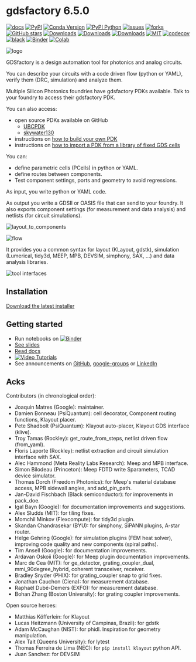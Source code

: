 # gdsfactory 6.5.0

[![docs](https://github.com/gdsfactory/gdsfactory/actions/workflows/pages.yml/badge.svg)](https://gdsfactory.github.io/gdsfactory/)
[![PyPI](https://img.shields.io/pypi/v/gdsfactory)](https://pypi.org/project/gdsfactory/)
[![Conda Version](https://img.shields.io/conda/vn/conda-forge/gdsfactory.svg)](https://anaconda.org/conda-forge/gdsfactory)
[![PyPI Python](https://img.shields.io/pypi/pyversions/gdsfactory.svg)](https://pypi.python.org/pypi/gdsfactory)
[![issues](https://img.shields.io/github/issues/gdsfactory/gdsfactory)](https://github.com/gdsfactory/gdsfactory/issues)
[![forks](https://img.shields.io/github/forks/gdsfactory/gdsfactory.svg)](https://github.com/gdsfactory/gdsfactory/network/members)
[![GitHub stars](https://img.shields.io/github/stars/gdsfactory/gdsfactory.svg)](https://github.com/gdsfactory/gdsfactory/stargazers)
[![Downloads](https://pepy.tech/badge/gdsfactory)](https://pepy.tech/project/gdsfactory)
[![Downloads](https://pepy.tech/badge/gdsfactory/month)](https://pepy.tech/project/gdsfactory)
[![Downloads](https://pepy.tech/badge/gdsfactory/week)](https://pepy.tech/project/gdsfactory)
[![MIT](https://img.shields.io/github/license/gdsfactory/gdsfactory)](https://choosealicense.com/licenses/mit/)
[![codecov](https://img.shields.io/codecov/c/github/gdsfactory/gdsfactory)](https://codecov.io/gh/gdsfactory/gdsfactory/tree/master/gdsfactory)
[![black](https://img.shields.io/badge/code%20style-black-000000.svg)](https://github.com/psf/black)
[![Binder](https://mybinder.org/badge_logo.svg)](https://mybinder.org/v2/gh/gdsfactory/binder-sandbox/HEAD)
[![Colab](https://colab.research.google.com/assets/colab-badge.svg)](https://colab.research.google.com/github/gdsfactory/gdsfactory)

![logo](https://i.imgur.com/v4wpHpg.png)

GDSfactory is a design automation tool for photonics and analog circuits.

You can describe your circuits with a code driven flow (python or YAML), verify them (DRC, simulation) and analyze them.

Multiple Silicon Photonics foundries have gdsfactory PDKs available. Talk to your foundry to access their gdsfactory PDK.

You can also access:

- open source PDKs available on GitHub
    * [UBCPDK](https://gdsfactory.github.io/ubc/README.html)
    * [skywater130](https://gdsfactory.github.io/skywater130/README.html)
- instructions on [how to build your own PDK](https://gdsfactory.github.io/gdsfactory/notebooks/08_pdk.html)
- instructions on [how to import a PDK from a library of fixed GDS cells](https://gdsfactory.github.io/gdsfactory/notebooks/09_pdk_import.html)



You can:

- define parametric cells (PCells) in python or YAML.
- define routes between components.
- Test component settings, ports and geometry to avoid regressions.


As input, you write python or YAML code.

As output you write a GDSII or OASIS file that can send to your foundry.
It also exports component settings (for measurement and data analysis) and netlists (for circuit simulations).

![layout_to_components](https://i.imgur.com/JLsvpLv.png)

![flow](https://i.imgur.com/XbhWJDz.png)


It provides you a common syntax for layout (KLayout, gdstk), simulation (Lumerical, tidy3d, MEEP, MPB, DEVSIM, simphony, SAX, ...) and data analysis libraries.

![tool interfaces](https://i.imgur.com/9fNLRvJ.png)


## Installation

[Download the latest installer](https://github.com/gdsfactory/gdsfactory/releases)

## Getting started

- Run notebooks on [![Binder](https://mybinder.org/badge_logo.svg)](https://mybinder.org/v2/gh/gdsfactory/binder-sandbox/HEAD)
- [See slides](https://docs.google.com/presentation/d/1_ZmUxbaHWo_lQP17dlT1FWX-XD8D9w7-FcuEih48d_0/edit#slide=id.g11711f50935_0_5)
- [Read docs](https://gdsfactory.github.io/gdsfactory/)
- [![Video Tutorials](https://img.shields.io/badge/youtube-Video_Tutorials-red.svg?logo=youtube)](https://www.youtube.com/watch?v=KXq09GirynI&list=PLZ3ZVd41isDDnuCirqIhNa8vsaHmbmxqM)
- See announcements on [GitHub](https://github.com/gdsfactory/gdsfactory/discussions/547), [google-groups](https://groups.google.com/g/gdsfactory) or [LinkedIn](https://www.linkedin.com/company/gdsfactory)

## Acks

Contributors (in chronological order):

- Joaquin Matres (Google): maintainer.
- Damien Bonneau (PsiQuantum): cell decorator, Component routing functions, Klayout placer.
- Pete Shadbolt (PsiQuantum): Klayout auto-placer, Klayout GDS interface (klive).
- Troy Tamas (Rockley): get_route_from_steps, netlist driven flow (from_yaml).
- Floris Laporte (Rockley): netlist extraction and circuit simulation interface with SAX.
- Alec Hammond (Meta Reality Labs Research): Meep and MPB interface.
- Simon Bilodeau (Princeton): Meep FDTD write Sparameters, TCAD device simulator.
- Thomas Dorch (Freedom Photonics): for Meep's material database access, MPB sidewall angles, and add_pin_path.
- Jan-David Fischbach (Black semiconductor): for improvements in pack_doe.
- Igal Bayn (Google): for documentation improvements and suggestions.
- Alex Sludds (MIT): for tiling fixes.
- Momchil Minkov (Flexcompute): for tidy3d plugin.
- Skandan Chandrasekar (BYU): for simphony, SiPANN plugins, A-star router.
- Helge Gehring (Google): for simulation plugins (FEM heat solver), improving code quality and new components (spiral paths).
- Tim Ansell (Google): for documentation improvements.
- Ardavan Oskoii (Google): for Meep plugin documentation improvements.
- Marc de Cea (MIT): for ge_detector, grating_coupler_dual, mmi_90degree_hybrid, coherent transceiver, receiver.
- Bradley Snyder (PHIX): for grating_coupler snap to grid fixes.
- Jonathan Cauchon (Ciena): for measurement database.
- Raphaël Dubé-Demers (EXFO): for measurement database.
- Bohan Zhang (Boston University): for grating coupler improvements.

Open source heroes:

- Matthias Köfferlein: for Klayout
- Lucas Heitzmann (University of Campinas, Brazil): for gdstk
- Adam McCaughan (NIST): for phidl. Inspiration for geometry manipulation.
- Alex Tait (Queens University): for lytest
- Thomas Ferreira de Lima (NEC): for `pip install klayout` python API.
- Juan Sanchez: for DEVSIM
